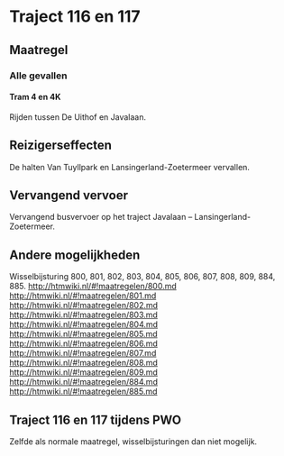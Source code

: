 # Traject 116 en 117
## Maatregel
### Alle gevallen

#### Tram 4 en 4K
Rijden tussen De Uithof en Javalaan.

## Reizigerseffecten
De halten Van Tuyllpark en Lansingerland-Zoetermeer vervallen.

## Vervangend vervoer
Vervangend busvervoer op het traject Javalaan – Lansingerland-Zoetermeer.

## Andere mogelijkheden
Wisselbijsturing 800, 801, 802, 803, 804, 805, 806, 807, 808, 809, 884, 885.
http://htmwiki.nl/#!maatregelen/800.md
http://htmwiki.nl/#!maatregelen/801.md
http://htmwiki.nl/#!maatregelen/802.md
http://htmwiki.nl/#!maatregelen/803.md
http://htmwiki.nl/#!maatregelen/804.md
http://htmwiki.nl/#!maatregelen/805.md
http://htmwiki.nl/#!maatregelen/806.md
http://htmwiki.nl/#!maatregelen/807.md
http://htmwiki.nl/#!maatregelen/808.md
http://htmwiki.nl/#!maatregelen/809.md
http://htmwiki.nl/#!maatregelen/884.md
http://htmwiki.nl/#!maatregelen/885.md

## Traject 116 en 117 tijdens PWO
Zelfde als normale maatregel, wisselbijsturingen dan niet mogelijk.
